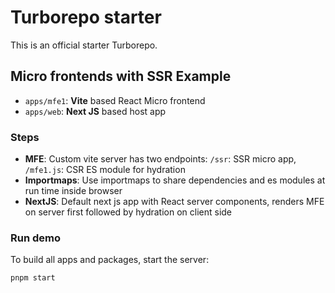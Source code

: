 # Turborepo starter

This is an official starter Turborepo.

## Micro frontends with SSR Example

- `apps/mfe1`: **Vite** based React Micro frontend
- `apps/web`: **Next JS** based host app

### Steps

- **MFE**: Custom vite server has two endpoints: `/ssr`: SSR micro app, `/mfe1.js`: CSR ES module for hydration
- **Importmaps**: Use importmaps to share dependencies and es modules at run time inside browser
- **NextJS**: Default next js app with React server components, renders MFE on server first followed by hydration on client side

### Run demo

To build all apps and packages, start the server:

```
pnpm start
```
